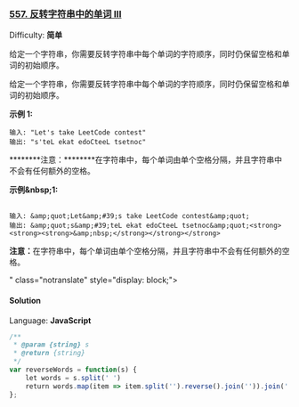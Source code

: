 ### [557\. 反转字符串中的单词 III](https://leetcode-cn.com/problems/reverse-words-in-a-string-iii/)

Difficulty: **简单**

给定一个字符串，你需要反转字符串中每个单词的字符顺序，同时仍保留空格和单词的初始顺序。</p>

<p>

给定一个字符串，你需要反转字符串中每个单词的字符顺序，同时仍保留空格和单词的初始顺序。

**示例 1:**

```
输入: "Let's take LeetCode contest"
输出: "s'teL ekat edoCteeL tsetnoc" 
```

********注意：********在字符串中，每个单词由单个空格分隔，并且字符串中不会有任何额外的空格。

<strong>示例&amp;nbsp;1:</strong></p>

```

输入: &amp;quot;Let&amp;#39;s take LeetCode contest&amp;quot;
输出: &amp;quot;s&amp;#39;teL ekat edoCteeL tsetnoc&amp;quot;<strong><strong><strong>&amp;nbsp;</strong></strong></strong>
```

<p><strong><strong><strong><strong>注意：</strong></strong></strong></strong>在字符串中，每个单词由单个空格分隔，并且字符串中不会有任何额外的空格。</p>
" class="notranslate" style="display: block;">

#### Solution

Language: **JavaScript**

```javascript
/**
 * @param {string} s
 * @return {string}
 */
var reverseWords = function(s) {
    let words = s.split(' ')
    return words.map(item => item.split('').reverse().join('')).join(' ')
};
```